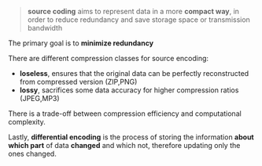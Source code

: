 > **source coding** aims to represent data in a more **compact way**, in order to reduce redundancy and save storage space or transmission bandwidth


The primary goal is to **minimize redundancy**

There are different compression classes for source encoding:
- **loseless**, ensures that the original data can be perfectly reconstructed from compressed version (ZIP,PNG) 
- **lossy**, sacrifices some data accuracy for higher compression ratios (JPEG,MP3)

There is a trade-off between compression efficiency and computational complexity.

Lastly, **differential encoding** is the process of storing the information **about** **which part** of data **changed** and which not, therefore updating only the ones changed.
